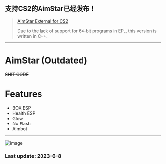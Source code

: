 ## 支持CS2的AimStar已经发布！
> [AimStar External for CS2](https://github.com/CowNowK/AimStar)
> 
> Due to the lack of support for 64-bit programs in EPL, this version is written in C++.

***
# AimStar (Outdated)
~~SHIT CODE~~

# Features

* BOX ESP
* Health ESP
* Glow 
* No Flash
* Aimbot
***
![image](https://github.com/CowNowK/AimStar/blob/main/ingame.png)

### Last update: 2023-6-8
